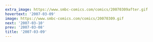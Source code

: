 ```yaml
---
extra_image: https://www.smbc-comics.com/comics/20070309after.gif
hovertext: '2007-03-09'
image: https://www.smbc-comics.com/comics/20070309.gif
next: '2007-03-10'
prev: '2007-03-08'
title: '2007-03-09'
---
```

